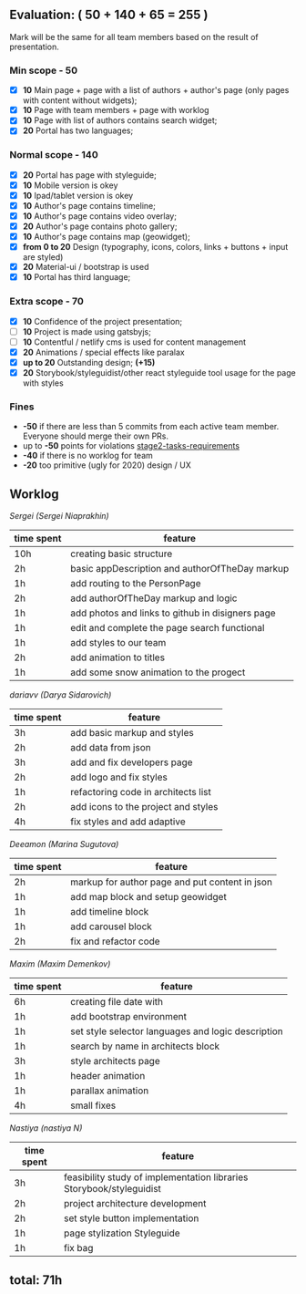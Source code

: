 ## Evaluation: ( 50 + 140 + 65 = 255 )

Mark will be the same for all team members based on the result of presentation.

### Min scope - **50**

- [x] **10** Main page + page with a list of authors + author's page (only pages with content without widgets);
- [x] **10** Page with team members + page with worklog
- [x] **10** Page with list of authors contains search widget;
- [x] **20** Portal has two languages;

### Normal scope - **140**

- [x] **20** Portal has page with styleguide;
- [x] **10** Mobile version is okey
- [x] **10** Ipad/tablet version is okey
- [x] **10** Author's page contains timeline;
- [x] **10** Author's page contains video overlay;
- [x] **20** Author's page contains photo gallery;
- [x] **10** Author's page contains map (geowidget);
- [x] **from 0 to 20** Design (typography, icons, colors, links + buttons + input are styled)
- [x] **20** Material-ui / bootstrap is used
- [x] **10** Portal has third language;

### Extra scope - **70**

- [x] **10** Confidence of the project presentation;
- [ ] **10** Project is made using gatsbyjs;
- [ ] **10** Contentful / netlify cms is used for content management
- [x] **20** Animations / special effects like paralax
- [x] **up to 20** Outstanding design; **(+15)**
- [x] **20** Storybook/styleguidist/other react styleguide tool usage for the page with styles

### Fines

- **-50** if there are less than 5 commits from each active team member. Everyone should merge their own PRs.
- up to **-50** points for violations
  [stage2-tasks-requirements](https://github.com/rolling-scopes-school/docs/blob/master/docs/stage2.md)
- **-40** if there is no worklog for team
- **-20** too primitive (ugly for 2020) design / UX

## Worklog

_Sergei (Sergei Niaprakhin)_

| time spent | feature                                          |
| ---------- | ------------------------------------------------ |
| 10h        | creating basic structure                         |
| 2h         | basic appDescription and authorOfTheDay markup   |
| 1h         | add routing to the PersonPage                    |
| 2h         | add authorOfTheDay markup and logic              |
| 1h         | add photos and links to github in disigners page |
| 1h         | edit and complete the page search functional     |
| 1h         | add styles to our team                           |
| 2h         | add animation to titles                          |
| 1h         | add some snow animation to the progect           |

_dariavv (Darya Sidarovich)_

| time spent | feature                             |
| ---------- | ----------------------------------- |
| 3h         | add basic markup and styles         |
| 2h         | add data from json                  |
| 3h         | add and fix developers page         |
| 2h         | add logo and fix styles             |
| 1h         | refactoring code in architects list |
| 2h         | add icons to the project and styles |
| 4h         | fix styles and add adaptive         |

_Deeamon (Marina Sugutova)_

| time spent | feature                                        |
| ---------- | ---------------------------------------------- |
| 2h         | markup for author page and put content in json |
| 1h         | add map block and setup geowidget              |
| 1h         | add timeline block                             |
| 1h         | add carousel block                             |
| 2h         | fix and refactor code                          |

_Maxim (Maxim Demenkov)_

| time spent | feature                                            |
| ---------- | -------------------------------------------------- |
| 6h         | creating file date with                            |
| 1h         | add bootstrap environment                          |
| 1h         | set style selector languages and logic description |
| 1h         | search by name in architects block                 |
| 3h         | style architects page                              |
| 1h         | header animation                                   |
| 1h         | parallax animation                                 |
| 4h         | small fixes                                        |

_Nastiya (nastiya N)_

| time spent | feature                                                              |
| ---------- | -------------------------------------------------------------------- |
| 3h         | feasibility study of implementation libraries Storybook/styleguidist |
| 2h         | project architecture development                                     |
| 2h         | set style button implementation                                      |
| 1h         | page stylization Styleguide                                          |
| 1h         | fix bag                                                              |

## total: 71h
